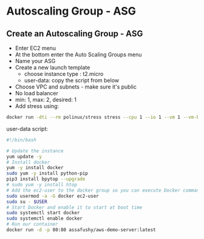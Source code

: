 # Autoscaling Group - ASG

## Create an Autoscaling Group - ASG

- Enter EC2 menu
- At the bottom enter the Auto Scaling Groups menu
- Name your ASG
- Create a new launch template
  - choose instance type : t2.micro
  - user-data: copy the script from below
- Choose VPC and subnets - make sure it's public
- No load balancer
- min: 1, max: 2, desired: 1
- Add stress using:

```bash
docker run -dti --rm polinux/stress stress --cpu 1 --io 1 --vm 1 --vm-bytes 8M --timeout 600s --verbose
```

user-data script:

```bash
#!/bin/bash

# Update the instance
yum update -y
# Install docker
yum -y install docker
sudo yum -y install python-pip
pip3 install bpytop --upgrade
# sudo yum -y install htop
# Add the ec2-user to the docker group so you can execute Docker commands without using sudo
sudo usermod -a -G docker ec2-user
sudo su - $USER
# Start Docker and enable it to start at boot time
sudo systemctl start docker
sudo systemctl enable docker
# Run our container
docker run -d -p 80:80 assafushy/aws-demo-server:latest

```
